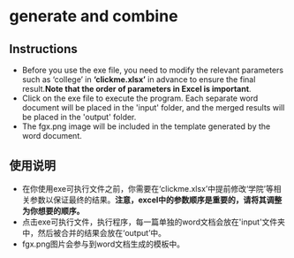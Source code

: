# generate and combine

## Instructions

- Before you use the exe file, you need to modify the relevant parameters such as ‘college’ in **‘clickme.xlsx’** in advance to ensure the final result.**Note that the order of parameters in Excel is important**.
- Click on the exe file to execute the program. Each separate word document will be placed in the 'input' folder, and the merged results will be placed in the 'output' folder.
- The fgx.png image will be included in the template generated by the word document.


## 使用说明

- 在你使用exe可执行文件之前，你需要在‘clickme.xlsx’中提前修改‘学院’等相关参数以保证最终的结果。**注意，excel中的参数顺序是重要的，请将其调整为你想要的顺序。**
- 点击exe可执行文件，执行程序，每一篇单独的word文档会放在'input'文件夹中，然后被合并的结果会放在‘output’中。
- fgx.png图片会参与到word文档生成的模板中。
